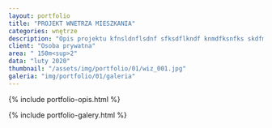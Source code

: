 ```yaml
---
layout: portfolio
title: "PROJEKT WNETRZA MIESZKANIA"
categories: wnętrze
description: "Opis projektu kfnsldnflsdnf sfksdflkndf knmdfksnfks skdfmlsdnflsf ;sf;sdf;sf ;slfd;slkdf;skf"
client: "Osoba prywatna"
area: " 150m<sup>2"
data: "luty 2020"
thumbnail: "/assets/img/portfolio/01/wiz_001.jpg"
galeria: "img/portfolio/01/galeria"
---
```

{% include portfolio-opis.html %}

{% include portfolio-galery.html %}
